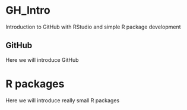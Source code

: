 # GH_Intro
Introduction to GitHub with RStudio and simple R package development

## GitHub

Here we will introduce GitHub

# R packages

Here we will introduce really small R packages